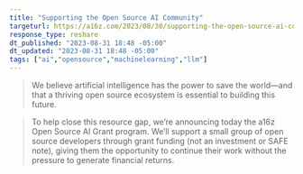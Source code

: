 ```yaml
---
title: "Supporting the Open Source AI Community"
targeturl: https://a16z.com/2023/08/30/supporting-the-open-source-ai-community/
response_type: reshare
dt_published: "2023-08-31 18:48 -05:00"
dt_updated: "2023-08-31 18:48 -05:00"
tags: ["ai","opensource","machinelearning","llm"]
---
```


> We believe artificial intelligence has the power to save the world—and that a thriving open source ecosystem is essential to building this future.

> To help close this resource gap, we’re announcing today the a16z Open Source AI Grant program. We’ll support a small group of open source developers through grant funding (not an investment or SAFE note), giving them the opportunity to continue their work without the pressure to generate financial returns.